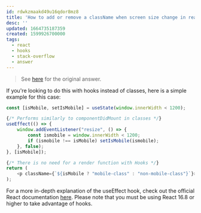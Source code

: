 ```yaml
---
id: rdwkzmaakd49u16qdor8mz8
title: 'How to add or remove a className when screen size change in react'
desc: ''
updated: 1664735187359
created: 1599926700000
tags:
  - react
  - hooks
  - stack-overflow
  - answer
---
```


> See [here](https://stackoverflow.com/a/63860125/6456163) for the original answer.

If you're looking to do this with hooks instead of classes, here is a simple example for this case:

```js
const [isMobile, setIsMobile] = useState(window.innerWidth < 1200);

{/* Performs similarly to componentDidMount in classes */}
useEffect(() => {
    window.addEventListener("resize", () => {
        const ismobile = window.innerWidth < 1200;
        if (ismobile !== isMobile) setIsMobile(ismobile);
    }, false);
}, [isMobile]);

{/* There is no need for a render function with Hooks */}
return (
    <p className={`${isMobile ? "mobile-class" : "non-mobile-class"}`}>Your text here</p>
);
```

For a more in-depth explanation of the useEffect hook, check out the official React documentation [here](https://reactjs.org/docs/hooks-state.html). Please note that you must be using React 16.8 or higher to take advantage of hooks.
